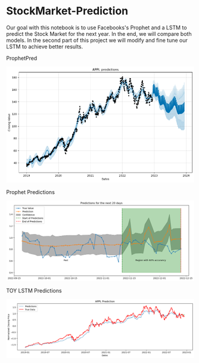 # StockMarket-Prediction
Our goal with this notebook is to use Facebooks's Prophet and a LSTM to predict the Stock Market for the next year. In the end, we will compare both models. In the second part of this project we will modify and fine tune our LSTM to achieve better results.


ProphetPred

![pro](appl.png?raw=true "pro")


Prophet Predictions

![Prophet](prophet.png?raw=true "Prophet Predictions")

TOY LSTM Predictions

![LSTM](LSTM.png?raw=true "LSTM")
